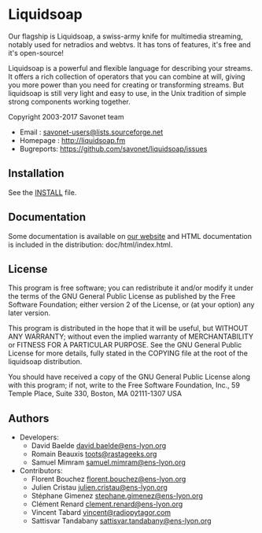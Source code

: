 Liquidsoap
==========

Our flagship is Liquidsoap, a swiss-army knife for multimedia streaming, notably
used for netradios and webtvs. It has tons of features, it's free and it's
open-source!

Liquidsoap is a powerful and flexible language for describing your streams. It
offers a rich collection of operators that you can combine at will, giving you
more power than you need for creating or transforming streams. But liquidsoap is
still very light and easy to use, in the Unix tradition of simple strong
components working together.

Copyright 2003-2017 Savonet team

* Email     : savonet-users@lists.sourceforge.net
* Homepage  : http://liquidsoap.fm
* Bugreports: https://github.com/savonet/liquidsoap/issues

Installation
------------

See the [INSTALL](INSTALL) file.

Documentation
-------------

Some documentation is available on [our website](http://liquidsoap.fm) and HTML
documentation is included in the distribution: doc/html/index.html.

License
-------

This program is free software; you can redistribute it and/or modify
it under the terms of the GNU General Public License as published by
the Free Software Foundation; either version 2 of the License, or
(at your option) any later version.

This program is distributed in the hope that it will be useful,
but WITHOUT ANY WARRANTY; without even the implied warranty of
MERCHANTABILITY or FITNESS FOR A PARTICULAR PURPOSE.  See the
GNU General Public License for more details, fully stated in the COPYING
file at the root of the liquidsoap distribution.

You should have received a copy of the GNU General Public License
along with this program; if not, write to the Free Software
Foundation, Inc., 59 Temple Place, Suite 330, Boston, MA  02111-1307  USA

Authors
-------

* Developers:
  * David     Baelde     <david.baelde@ens-lyon.org>
  * Romain    Beauxis    <toots@rastageeks.org>
  * Samuel    Mimram     <samuel.mimram@ens-lyon.org>
* Contributors:
  * Florent   Bouchez    <florent.bouchez@ens-lyon.org>
  * Julien    Cristau    <julien.cristau@ens-lyon.org>
  * Stéphane  Gimenez    <stephane.gimenez@ens-lyon.org>
  * Clément   Renard     <clement.renard@ens-lyon.org>
  * Vincent   Tabard     <vincent@radiopytagor.com>
  * Sattisvar Tandabany  <sattisvar.tandabany@ens-lyon.org>
